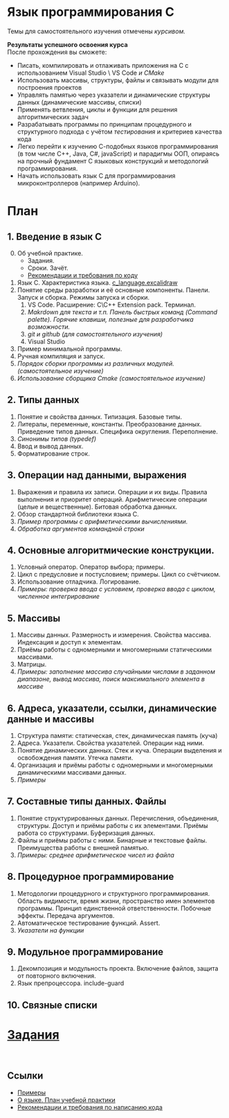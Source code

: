 # Язык программирования С

Темы для самостоятельного изучения отмечены *курсивом.*


**Результаты успешного освоения курса**  
После прохождения вы сможете:  
- Писать, компилировать и отлаживать приложения на С с использованием Visual Studio \ VS Code  *и CMake*  
- Использовать массивы, структуры, файлы и связывать модули для построения проектов  
- Управлять памятью через указатели и динамические структуры данных (динамические массивы, списки)  
- Применять ветвления, циклы и функции для решения алгоритмических задач  
- Разрабатывать программы по принципам процедурного и структурного подхода с учётом *тестирования* и критериев качества кода  
- Легко перейти к изучению С-подобных языков программирования (в том числе С++, Java, C#, javaScript) и парадигмы ООП, опираясь на прочный фундамент С языковых конструкций и методологий программирования.
- Начать использовать язык С для программирования микроконтроллеров (например Arduino).


# План

## 1. Введение в язык С
0. Об учебной практике. 
    - Задания. 
    - Сроки. Зачёт.
    - [Рекомендации и требования по коду](https://github.com/VetrovSV/OOP/blob/master/criteria.md)
1. Язык С. Характеристика языка. [c_language.excalidraw](c_language.excalidraw)
2. Понятие среды разработки и её основные компоненты. Панели. Запуск и сборка. Режимы запуска и сборки.
    1. VS Code. Расширение: C\C++ Extension pack. Терминал. 
    1. *Makrdown для текста и т.п. Панель быстрых команд (Command palette). Горячие клавиши, полезные для разработчика возможности.*
    1. *git и github (для самостоятельного изучения)*
    1. Visual Studio 
3. Пример минимальной программы. 
3. Ручная компиляция и запуск.
4. *Порядок сборки программы из различных модулей. (самостоятельное изучение)*
5. *Использование сборщика Cmake (самостоятельное изучение)*

## 2. Типы данных
1. Понятие и свойства данных. Типизация. Базовые типы.
2. Литералы, переменные, константы. Преобразование данных. Приведение типов данных. Специфика округления. Переполнение.
1. *Синонимы типов (typedef)*
3. Ввод и вывод данных. 
4. Форматирование строк.

## 3. Операции над данными, выражения
1. Выражения и правила их записи. Операции и их виды. Правила выполнения и приоритет операций. Арифметические операции (целые и вещественные). Битовая обработка данных.  
2. Обзор стандартной библиотеки языка С.
3. *Пример программы с арифметическими вычислениями.*
4. *Обработка аргументов командной строки*

## 4. Основные алгоритмические конструкции.
1. Условный оператор. Оператор выбора; примеры.
1. Цикл с предусловие и постусловием; примеры. Цикл со счётчиком.
1. Использование отладчика. Логирование.
1. *Примеры: проверка ввода с условием, проверка ввода с циклом, численное интегрирование*

## 5. Массивы
1. Массивы данных. Размерность и измерения. Свойства массива. Индексация и доступ к элементам. 
1. Приёмы работы с одномерными и многомерными статическими массивами. 
1. Матрицы.
1. *Примеры: заполнение массива случайными числами в заданном диапазоне, вывод массива, поиск максимального элемента в массиве*


## 6. Адреса, указатели, ссылки, динамические данные и массивы
1. Структура памяти: статическая, стек, динамическая память (куча)
1. Адреса. Указатели. Свойства указателей. Операции над ними. 
1. Понятие динамических данных. Стек и куча. Операции выделения и освобождения памяти. Утечка памяти. 
1. Организация и приёмы работы с одномерными и многомерными динамическими массивами данных. 
1. *Примеры*

## 7. Составные типы данных. Файлы
1. Понятие структурированных данных. Перечисления, объединения, структуры. Доступ и приёмы работы с их элементами. Приёмы работа со структурами. Буферизация данных. 
1. Файлы и приёмы работы с ними. Бинарные и текстовые файлы. Преимущества работы с внешней памятью. 
1. *Примеры: среднее арифметическое чисел из файла*

## 8. Процедурное программирование
1. Методологии процедурного и структурного программирования. Область видимости, время жизни, пространство имен элементов программы. Принцип единственной ответственности. Побочные эффекты. Передача аргументов.
1. Автоматическое тестирование функций. Assert.
1. *Указатели на функции* 

## 9. Модульное программирование
1. Декомпозиция и модульность проекта. Включение файлов, защита от повторного включения. 
1. Язык препроцессора. include-guard

## 10. Связные списки


# [Задания](tasks.md)



<br>

## Ссылки
- [Примеры](examples.md)
- [О языке. План учебной практики](c_language.excalidraw)
- [Рекомендации и требования по написанию кода](../criteria.md)
